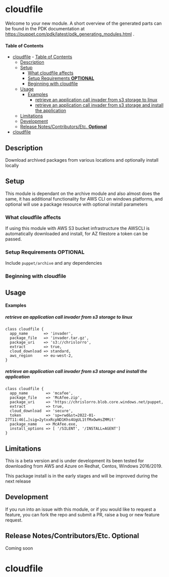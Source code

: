 # cloudfile

Welcome to your new module. A short overview of the generated parts can be found in the PDK documentation at https://puppet.com/pdk/latest/pdk_generating_modules.html .

#### Table of Contents

- [cloudfile](#cloudfile)
      - [Table of Contents](#table-of-contents)
  - [Description](#description)
  - [Setup](#setup)
    - [What cloudfile affects](#what-cloudfile-affects)
    - [Setup Requirements **OPTIONAL**](#setup-requirements-optional)
    - [Beginning with cloudfile](#beginning-with-cloudfile)
  - [Usage](#usage)
      - [Examples](#examples)
        - [retrieve an application call invader from s3 storage to linux](#retrieve-an-application-call-invader-from-s3-storage-to-linux)
        - [retrieve an application call invader from s3 storage and install the application](#retrieve-an-application-call-invader-from-s3-storage-and-install-the-application)
  - [Limitations](#limitations)
  - [Development](#development)
  - [Release Notes/Contributors/Etc. **Optional**](#release-notescontributorsetc-optional)
- [cloudfile](#cloudfile-1)

## Description

Download archived packages from various locations and optionally install locally

## Setup

This module is dependant on the archive module and also almost does the same, it has additional functionality for AWS CLI on windows platforms, and optional will use a package resource with optional install parameters

### What cloudfile affects

If using this module with AWS S3 bucket infrastructure the AWSCLI is automatically downloaded and install, for AZ filestore a token can be passed.
### Setup Requirements **OPTIONAL**

Include `puppet/archive` and any dependencies

### Beginning with cloudfile
## Usage
#### Examples
##### retrieve an application call invader from s3 storage to linux

```puppet
class cloudfile {
  app_name       => 'invader',
  package_file   => 'invader.tar.gz',
  package_uri    => 's3://chrislorro',
  extract        => true,
  cloud_download => standard,
  aws_region     => eu-west-2,
}
```
##### retrieve an application call invader from s3 storage and install the application

```puppet
class cloudfile {
  app_name        => 'mcafee',
  package_file    => 'McAfee.zip',
  package_uri     => 'https://chrislorro.blob.core.windows.net/puppet,
  extract         => true,
  cloud_download  => 'secure',
  token           => 'sp=rwd&st=2022-01-27T11:46[…]sig=2ytxxRcpND1Khs4UgUL1tfMxOwHsZMMit'
  package_name    => McAfee.exe,
  install_options => [ '/SILENT', '/INSTALL=AGENT']
}
```
## Limitations

This is a beta version and is under development its been tested for downloading from AWS and Azure on Redhat, Centos, Windows 2016/2019. 

This package install is in the early stages and will be improved during the next release

## Development

If you run into an issue with this module, or if you would like to request a feature, you can fork the repo and submit a PR, raise a bug or new feature request.

## Release Notes/Contributors/Etc. **Optional**

Coming soon
# cloudfile


